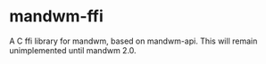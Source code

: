 # mandwm-ffi
A C ffi library for mandwm, based on mandwm-api. This will remain unimplemented until mandwm 2.0.
